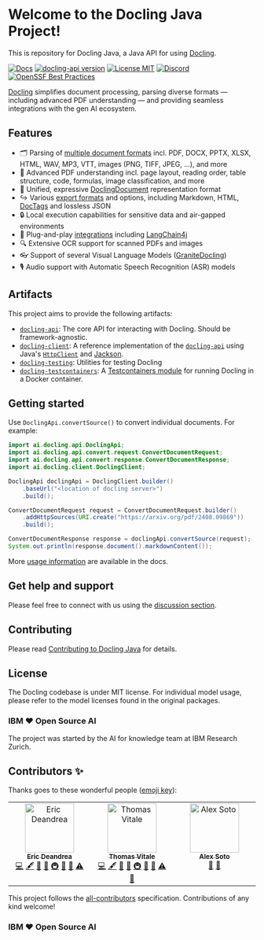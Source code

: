 # Welcome to the Docling Java Project!

This is repository for Docling Java, a Java API for using [Docling](https://github.com/docling-project).

[![Docs](https://img.shields.io/badge/docs-live-brightgreen)](https://docling-project.github.io/docling-java/)
[![docling-api version](https://img.shields.io/maven-central/v/ai.docling/docling-api)](https://docling-project.github.io/docling-java)
[![License MIT](https://img.shields.io/github/license/docling-project/docling-java)](https://opensource.org/licenses/MIT)
[![Discord](https://img.shields.io/discord/1399788921306746971?color=6A7EC2&logo=discord&logoColor=ffffff)](https://docling.ai/discord)
[![OpenSSF Best Practices](https://www.bestpractices.dev/projects/11397/badge)](https://www.bestpractices.dev/projects/11397)

[Docling](https://github.com/docling-project) simplifies document processing, parsing diverse formats — including advanced PDF understanding — and providing seamless integrations with the gen AI ecosystem.

## Features

* 🗂️ Parsing of [multiple document formats][supported_formats] incl. PDF, DOCX, PPTX, XLSX, HTML, WAV, MP3, VTT, images (PNG, TIFF, JPEG, ...), and more
* 📑 Advanced PDF understanding incl. page layout, reading order, table structure, code, formulas, image classification, and more
* 🧬 Unified, expressive [DoclingDocument][docling_document] representation format
* ↪️ Various [export formats][supported_formats] and options, including Markdown, HTML, [DocTags](https://arxiv.org/abs/2503.11576) and lossless JSON
* 🔒 Local execution capabilities for sensitive data and air-gapped environments
* 🤖 Plug-and-play [integrations][integrations] including [LangChain4j](https://docs.langchain4j.dev/)
* 🔍 Extensive OCR support for scanned PDFs and images
* 👓 Support of several Visual Language Models ([GraniteDocling](https://huggingface.co/ibm-granite/granite-docling-258M))
* 🎙️ Audio support with Automatic Speech Recognition (ASR) models

## Artifacts

This project aims to provide the following artifacts:

* [`docling-api`](api): The core API for interacting with Docling. Should be framework-agnostic.
* [`docling-client`](client): A reference implementation of the [`docling-api`](api) using Java's [`HttpClient`](https://openjdk.org/groups/net/httpclient/intro.html) and [Jackson](https://github.com/FasterXML/jackson).
* [`docling-testing`](testing): Utilities for testing Docling
* [`docling-testcontainers`](testcontainers): A [Testcontainers module](https://testcontainers.com/) for running Docling in a Docker container.

## Getting started

Use `DoclingApi.convertSource()` to convert individual documents. For example:

```java
import ai.docling.api.DoclingApi;
import ai.docling.api.convert.request.ConvertDocumentRequest;
import ai.docling.api.convert.response.ConvertDocumentResponse;
import ai.docling.client.DoclingClient;

DoclingApi doclingApi = DoclingClient.builder()
    .baseUrl("<location of docling server>")
    .build();

ConvertDocumentRequest request = ConvertDocumentRequest.builder()
    .addHttpSources(URI.create("https://arxiv.org/pdf/2408.09869"))
    .build();

ConvertDocumentResponse response = doclingApi.convertSource(request);
System.out.println(response.document().markdownContent());
```

More [usage information](https://docling-project.github.io/docling-java) are available in the docs.

## Get help and support

Please feel free to connect with us using the [discussion section](https://github.com/docling-project/docling-java/discussions).


## Contributing

Please read [Contributing to Docling Java](CONTRIBUTING.md) for details.

## License

The Docling codebase is under MIT license.
For individual model usage, please refer to the model licenses found in the original packages.

### IBM ❤️ Open Source AI

The project was started by the AI for knowledge team at IBM Research Zurich.

[supported_formats]: https://docling-project.github.io/docling/usage/supported_formats/
[docling_document]: https://docling-project.github.io/docling/concepts/docling_document/
[integrations]: https://docling-project.github.io/docling/integrations/

## Contributors ✨

Thanks goes to these wonderful people ([emoji key](https://allcontributors.org/docs/en/emoji-key)):

<!-- ALL-CONTRIBUTORS-LIST:START - Do not remove or modify this section -->
<!-- prettier-ignore-start -->
<!-- markdownlint-disable -->
<table>
  <tbody>
    <tr>
      <td align="center" valign="top" width="14.28%"><a href="https://developers.redhat.com/author/eric-deandrea"><img src="https://avatars.githubusercontent.com/u/363447?v=4?s=100" width="100px;" alt="Eric Deandrea"/><br /><sub><b>Eric Deandrea</b></sub></a><br /><a href="#code-edeandrea" title="Code">💻</a> <a href="#content-edeandrea" title="Content">🖋</a> <a href="#doc-edeandrea" title="Documentation">📖</a> <a href="#ideas-edeandrea" title="Ideas, Planning, & Feedback">🤔</a> <a href="#infra-edeandrea" title="Infrastructure (Hosting, Build-Tools, etc)">🚇</a> <a href="#maintenance-edeandrea" title="Maintenance">🚧</a> <a href="#projectManagement-edeandrea" title="Project Management">📆</a> <a href="#test-edeandrea" title="Tests">⚠️</a></td>
      <td align="center" valign="top" width="14.28%"><a href="http://thomasvitale.com"><img src="https://avatars.githubusercontent.com/u/8523418?v=4?s=100" width="100px;" alt="Thomas Vitale"/><br /><sub><b>Thomas Vitale</b></sub></a><br /><a href="#code-ThomasVitale" title="Code">💻</a> <a href="#content-ThomasVitale" title="Content">🖋</a> <a href="#doc-ThomasVitale" title="Documentation">📖</a> <a href="#ideas-ThomasVitale" title="Ideas, Planning, & Feedback">🤔</a> <a href="#infra-ThomasVitale" title="Infrastructure (Hosting, Build-Tools, etc)">🚇</a> <a href="#maintenance-ThomasVitale" title="Maintenance">🚧</a> <a href="#projectManagement-ThomasVitale" title="Project Management">📆</a> <a href="#test-ThomasVitale" title="Tests">⚠️</a> <a href="#review-ThomasVitale" title="Reviewed Pull Requests">👀</a></td>
      <td align="center" valign="top" width="14.28%"><a href="http://www.lordofthejars.com"><img src="https://avatars.githubusercontent.com/u/1517153?v=4?s=100" width="100px;" alt="Alex Soto"/><br /><sub><b>Alex Soto</b></sub></a><br /><a href="#ideas-lordofthejars" title="Ideas, Planning, & Feedback">🤔</a> <a href="#projectManagement-lordofthejars" title="Project Management">📆</a></td>
    </tr>
  </tbody>
</table>

<!-- markdownlint-restore -->
<!-- prettier-ignore-end -->

<!-- ALL-CONTRIBUTORS-LIST:END -->

This project follows the [all-contributors](https://github.com/all-contributors/all-contributors) specification. Contributions of any kind welcome!

### IBM ❤️ Open Source AI

